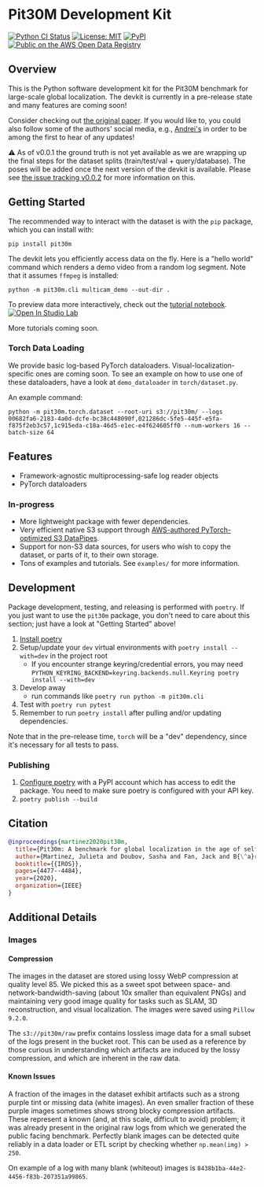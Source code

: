# Pit30M Development Kit

[![Python CI Status](https://github.com/pit30m/pit30m/actions/workflows/ci.yaml/badge.svg)](https://github.com/pit30m/pit30m/actions/workflows/ci.yaml)
[![License: MIT](https://img.shields.io/badge/License-MIT-green.svg)](./LICENSE)
[![PyPI](https://img.shields.io/pypi/v/pit30m)](https://pypi.org/project/pit30m/)
[![Public on the AWS Open Data Registry](https://shields.io/badge/Open%20Data%20Registry-public-green?logo=amazonaws&style=flat)](#)

## Overview
This is the Python software development kit for the Pit30M benchmark for large-scale global localization. The devkit is currently in a pre-release state and many features are coming soon!

Consider checking out [the original paper](https://arxiv.org/abs/2012.12437). If you would like to, you could also follow some of the authors' social media, e.g., [Andrei's](https://twitter.com/andreib) in order to be among
the first to hear of any updates!

:warning: As of v0.0.1 the ground truth is not yet available as we are wrapping up the final steps for the dataset splits (train/test/val + query/database). The poses will be added once the next version of the devkit is available. Please see [the issue tracking v0.0.2](https://github.com/pit30m/pit30m/issues/20) for more information on this.

## Getting Started

The recommended way to interact with the dataset is with the `pip` package, which you can install with:

`pip install pit30m`

The devkit lets you efficiently access data on the fly. Here is a "hello world" command which renders a demo video from a random log segment. Note that it assumes `ffmpeg` is installed:

`python -m pit30m.cli multicam_demo --out-dir .`

To preview data more interactively, check out the [tutorial notebook](examples/tutorial_00_introduction.ipynb).
[![Open In Studio Lab](https://studiolab.sagemaker.aws/studiolab.svg)](https://studiolab.sagemaker.aws/import/github/pit30m/pit30m/blob/main/examples/tutorial_00_introduction.ipynb)

More tutorials coming soon.

### Torch Data Loading

We provide basic log-based PyTorch dataloaders. Visual-localization-specific ones are coming soon. To see an
example on how to use one of these dataloaders, have a look at `demo_dataloader` in `torch/dataset.py`.

An example command:

```
python -m pit30m.torch.dataset --root-uri s3://pit30m/ --logs 00682fa6-2183-4a0d-dcfe-bc38c448090f,021286dc-5fe5-445f-e5fa-f875f2eb3c57,1c915eda-c18a-46d5-e1ec-e4f624605ff0 --num-workers 16 --batch-size 64
```

## Features

 * Framework-agnostic multiprocessing-safe log reader objects
 * PyTorch dataloaders

### In-progress
 * More lightweight package with fewer dependencies.
 * Very efficient native S3 support through [AWS-authored PyTorch-optimized S3 DataPipes](https://aws.amazon.com/blogs/machine-learning/announcing-the-amazon-s3-plugin-for-pytorch/).
 * Support for non-S3 data sources, for users who wish to copy the dataset, or parts of it, to their own storage.
 * Tons of examples and tutorials. See `examples/` for more information.


## Development

Package development, testing, and releasing is performed with `poetry`. If you just want to use the `pit30m` package, you don't need to care about this section; just have a look at "Getting Started" above!

 1. [Install poetry](https://python-poetry.org/docs/)
 2. Setup/update your `dev` virtual environments with `poetry install --with=dev` in the project root
    - If you encounter strange keyring/credential errors, you may need `PYTHON_KEYRING_BACKEND=keyring.backends.null.Keyring poetry install --with=dev`
 3. Develop away
    - run commands like `poetry run python -m pit30m.cli`
 4. Test with `poetry run pytest`
 5. Remember to run `poetry install` after pulling and/or updating dependencies.


Note that in the pre-release time, `torch` will be a "dev" dependency, since it's necessary for all tests to pass.

### Publishing

 1. [Configure poetry](https://www.digitalocean.com/community/tutorials/how-to-publish-python-packages-to-pypi-using-poetry-on-ubuntu-22-04) with a PyPI account which has access to edit the package. You need to make sure poetry is configured with your API key.
 2. `poetry publish --build`


## Citation

```bibtex
@inproceedings{martinez2020pit30m,
  title={Pit30m: A benchmark for global localization in the age of self-driving cars},
  author={Martinez, Julieta and Doubov, Sasha and Fan, Jack and B{\^a}rsan, Ioan Andrei and Wang, Shenlong and M{\'a}ttyus, Gell{\'e}rt and Urtasun, Raquel},
  booktitle={{IROS}},
  pages={4477--4484},
  year={2020},
  organization={IEEE}
}
```

## Additional Details

### Images

#### Compression
The images in the dataset are stored using lossy WebP compression at quality level 85. We picked this as a sweet spot between space- and network-bandwidth-saving (about 10x smaller than equivalent PNGs) and maintaining very good image quality for tasks such as SLAM, 3D reconstruction, and visual localization. The images were saved using `Pillow 9.2.0`.

The `s3://pit30m/raw` prefix contains lossless image data for a small subset of the logs present in the bucket root. This can be used as a reference by those curious in understanding which artifacts are induced by the lossy compression, and which are inherent in the raw data.

#### Known Issues

A fraction of the images in the dataset exhibit artifacts such as a strong purple tint or missing data (white images). An even smaller fraction of these purple images sometimes shows strong blocky compression artifacts. These represent a known (and, at this scale, difficult to avoid) problem; it was already present in the original raw logs from which we generated the public facing benchmark. Perfectly blank images can be detected quite reliably in a data loader or ETL script by checking whether `np.mean(img) > 250`.

On example of a log with many blank (whiteout) images is `8438b1ba-44e2-4456-f83b-207351a99865`.
